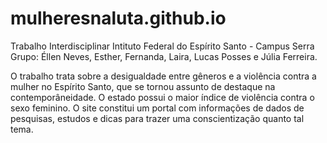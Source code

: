 # mulheresnaluta.github.io
Trabalho Interdisciplinar
Intituto Federal do Espírito Santo - Campus Serra 
Grupo: Éllen Neves, Esther, Fernanda, Laira, Lucas Posses e Júlia Ferreira.

  O trabalho trata sobre a desigualdade entre gêneros e a violência contra a mulher no Espírito Santo, que se tornou assunto de destaque na contemporâneidade. O estado possui o maior índice de violência contra o sexo feminino.
  O site constitui um portal com informações de dados de pesquisas, estudos e dicas para trazer uma conscientização quanto tal tema.
